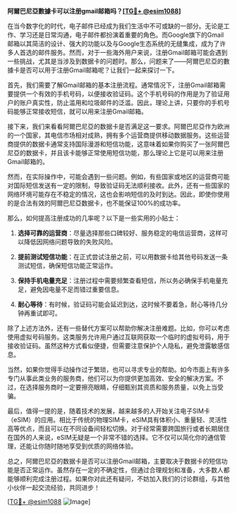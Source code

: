 **阿爾巴尼亞數據卡可以注册gmail邮箱吗？[[TG💪+ @esim1088](https://t.me/s/esim1088)]**

在当今数字化的时代，电子邮件已经成为我们生活中不可或缺的一部分。无论是工作、学习还是日常沟通，电子邮件都扮演着重要的角色。而Google旗下的Gmail邮箱以其简洁的设计、强大的功能以及与Google生态系统的无缝集成，成为了许多人首选的邮件服务。然而，对于一些海外用户来说，注册Gmail邮箱可能会遇到一些挑战，尤其是当涉及到数据卡的问题时。那么，问题来了——阿爾巴尼亞的數據卡是否可以用于注册Gmail邮箱呢？让我们一起来探讨一下。

首先，我们需要了解Gmail邮箱的基本注册流程。通常情况下，注册Gmail邮箱需要提供一个有效的手机号码，以便接收验证码。这个手机号码的作用是为了验证用户的账户真实性，防止滥用和垃圾邮件的泛滥。因此，理论上讲，只要你的手机号码能够正常接收短信，就可以用来注册Gmail邮箱。

接下来，我们来看看阿爾巴尼亞的数据卡是否满足这一要求。阿爾巴尼亞作为欧洲的一个国家，其电信市场相对成熟，拥有多个运营商提供移动数据服务。这些运营商提供的数据卡通常支持国际漫游和短信功能，这意味着如果你购买了一张阿爾巴尼亞的数据卡，并且该卡能够正常使用短信功能，那么理论上它是可以用来注册Gmail邮箱的。

然而，在实际操作中，可能会遇到一些问题。例如，有些国家或地区的运营商可能对国际短信发送有一定的限制，导致验证码无法顺利接收。此外，还有一些国家的网络环境可能存在不稳定的情况，这也会影响短信的及时到达。因此，即使你使用的是合法有效的阿爾巴尼亞数据卡，也不能保证100%的成功率。

那么，如何提高注册成功的几率呢？以下是一些实用的小贴士：

1. **选择可靠的运营商**：尽量选择那些口碑较好、服务稳定的电信运营商，这样可以降低因网络问题导致的失败风险。
   
2. **提前测试短信功能**：在正式尝试注册之前，可以用数据卡给其他号码发送一条测试短信，确保短信功能正常运作。

3. **保持手机电量充足**：注册过程中需要频繁查看短信，所以务必确保手机电量充足，避免因电量不足而错过重要信息。

4. **耐心等待**：有时候，验证码可能会延迟到达，这时候不要着急，耐心等待几分钟再重试即可。

除了上述方法外，还有一些替代方案可以帮助你解决注册难题。比如，你可以考虑使用虚拟号码服务。这类服务允许用户通过互联网获取一个临时的虚拟号码，用于接收验证码。虽然这种方式看似便捷，但需要注意保护个人隐私，避免泄露敏感信息。

当然，如果你觉得手动操作过于繁琐，也可以寻求专业的帮助。如今市面上有许多专门从事此类业务的服务商，他们可以为你提供更加高效、安全的解决方案。不过，在选择服务商时一定要擦亮眼睛，仔细甄别其资质和服务质量，以免上当受骗。

最后，值得一提的是，随着技术的发展，越来越多的人开始关注电子SIM卡（eSIM）的应用。相比于传统的物理SIM卡，eSIM具有体积小、重量轻、灵活性高等优点，而且可以在不同设备间轻松切换。对于经常需要跨国旅行或者长期居住在国外的人来说，eSIM无疑是一个非常不错的选择。它不仅可以简化你的通信管理，还能让你随时随地享受到优质的网络体验。

总之，阿爾巴尼亞的数据卡是否可以注册Gmail邮箱，主要取决于数据卡的短信功能是否正常运作。虽然存在一定的不确定性，但通过合理规划和准备，大多数人都能够顺利完成注册过程。如果你对此还有疑问，不妨加入我们的讨论群组，与其他小伙伴一起交流经验，共同进步！

[[TG💪+ @esim1088](https://t.me/s/esim1088) ![Image](https://i.postimg.cc/4NQfJmqS/Snipaste-2025-05-13-00-14-12.png)]